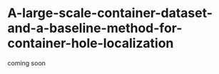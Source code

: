 # A-large-scale-container-dataset-and-a-baseline-method-for-container-hole-localization

coming soon
